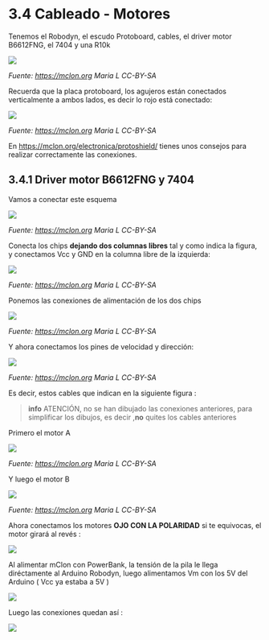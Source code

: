 # 3.4 Cableado - Motores

Tenemos el Robodyn, el escudo Protoboard, cables, el driver motor B6612FNG, el 7404 y una R10k

![](/assets/pezas3-914x1024.jpg)

_Fuente: https://mclon.org Maria L CC-BY-SA_

Recuerda que la placa protoboard, los agujeros están conectados verticalmente a ambos lados, es decir lo rojo está conectado:

![](/assets/protoshield2-204x300.png)

_Fuente: https://mclon.org Maria L CC-BY-SA_

En https://mclon.org/electronica/protoshield/ tienes unos consejos para realizar correctamente las conexiones.

## 3.4.1 Driver motor B6612FNG y 7404

Vamos a conectar este esquema

![](/assets/ProtoShield_1_esq_corrixido.png)

_Fuente: https://mclon.org Maria L CC-BY-SA_

Conecta los chips **dejando dos columnas libres** tal y como indica la figura, y conectamos Vcc y GND en la columna libre de la izquierda:

![](/assets/Protoshield1-300x255.png)

_Fuente: https://mclon.org Maria L CC-BY-SA_

Ponemos las conexiones de alimentación de los dos chips

![](/assets/alimentdrivermotor.jpg)

_Fuente: https://mclon.org Maria L CC-BY-SA_

Y ahora conectamos los pines de velocidad y dirección:

![](/assets/ProtoShield_3_esq1-e1535918627421.png)

_Fuente: https://mclon.org Maria L CC-BY-SA_

Es decir, estos cables que indican en la siguiente figura :

>**info** ATENCIÓN, no se han dibujado las conexiones anteriores, para simplificar los dibujos, es decir ,**no** quites los cables anteriores

Primero el motor A

![](/assets/ProtoShield_3_frit1.png)

_Fuente: https://mclon.org Maria L CC-BY-SA_

Y luego el motor B

![](/assets/ProtoShield_3_frit2.png)

_Fuente: https://mclon.org Maria L CC-BY-SA_

Ahora conectamos los motores **OJO CON LA POLARIDAD** si te equivocas, el motor girará al revés :

![](/assets/conexionmotor.jpg)

Al alimentar mClon con PowerBank, la tensión de la pila le llega diréctamente al Arduino Robodyn, luego alimentamos Vm con los 5V del Arduino ( Vcc ya estaba a 5V )

![](/assets/powerbank_esquema-fixed.png)

Luego las conexiones quedan así :

![](/assets/finaldriver.jpg)
